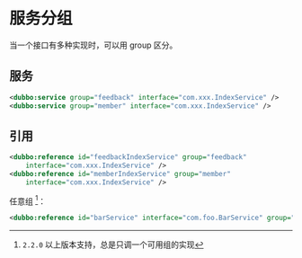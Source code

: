 # 服务分组

当一个接口有多种实现时，可以用 group 区分。

## 服务

```xml
<dubbo:service group="feedback" interface="com.xxx.IndexService" />
<dubbo:service group="member" interface="com.xxx.IndexService" />
```

## 引用

```xml
<dubbo:reference id="feedbackIndexService" group="feedback" 
    interface="com.xxx.IndexService" />
<dubbo:reference id="memberIndexService" group="member" 
    interface="com.xxx.IndexService" />
```

任意组 [^1]：

```xml
<dubbo:reference id="barService" interface="com.foo.BarService" group="*" />
```

[^1]: `2.2.0` 以上版本支持，总是只调一个可用组的实现
